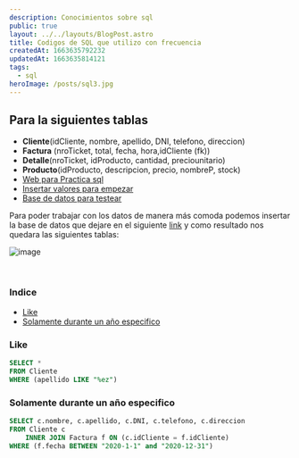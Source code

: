 ```yaml
---
description: Conocimientos sobre sql
public: true
layout: ../../layouts/BlogPost.astro
title: Codigos de SQL que utilizo con frecuencia
createdAt: 1663635792232
updatedAt: 1663635814121
tags:
  - sql
heroImage: /posts/sql3.jpg
---
```



## Para la siguientes tablas

- **Cliente**(idCliente, nombre, apellido, DNI, telefono, direccion)
- **Factura** (nroTicket, total, fecha, hora,idCliente (fk))
- **Detalle**(nroTicket, idProducto, cantidad, preciounitario)
- **Producto**(idProducto, descripcion, precio, nombreP, stock)
- [Web para Practica sql](http://www.sqliteonline.net/)
- [Insertar valores para empezar]()
- [Base de datos para testear](https://github.com/Fabian-Martinez1/Fablog/blob/main/src/pages/posts/files/sql.json)


Para poder trabajar con los datos de manera más comoda
podemos insertar la base de datos que dejare
en el siguiente [link](https://github.com/Fabian-Martinez1/Fablog/blob/main/src/pages/posts/files/sql.json) y como resultado nos quedara las siguientes tablas:

![image](https://user-images.githubusercontent.com/55964635/207497718-948a1202-5294-4ffc-8ce4-095a06023fdb.png)

<br>

### Indice
- [Like](#like)
- [Solamente durante un año especifico](#solamente-durante-un-año-especifico)



### Like

```sql
SELECT *
FROM Cliente
WHERE (apellido LIKE "%ez")
```



### Solamente durante un año especifico

```sql
SELECT c.nombre, c.apellido, c.DNI, c.telefono, c.direccion
FROM Cliente c 
	INNER JOIN Factura f ON (c.idCliente = f.idCliente)
WHERE (f.fecha BETWEEN "2020-1-1" and "2020-12-31")
```

